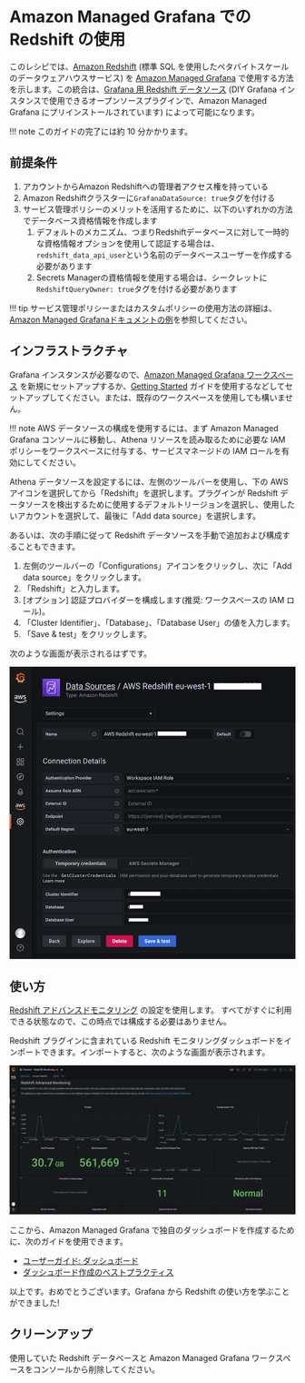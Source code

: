 # Amazon Managed Grafana での Redshift の使用

このレシピでは、[Amazon Redshift][redshift] (標準 SQL を使用したペタバイトスケールのデータウェアハウスサービス) を [Amazon Managed Grafana][amg] で使用する方法を示します。この統合は、[Grafana 用 Redshift データソース][redshift-ds] (DIY Grafana インスタンスで使用できるオープンソースプラグインで、Amazon Managed Grafana にプリインストールされています) によって可能になります。 

!!! note
    このガイドの完了には約 10 分かかります。

## 前提条件

1. アカウントからAmazon Redshiftへの管理者アクセス権を持っている
1. Amazon Redshiftクラスターに`GrafanaDataSource: true`タグを付ける
1. サービス管理ポリシーのメリットを活用するために、以下のいずれかの方法でデータベース資格情報を作成します
    1. デフォルトのメカニズム、つまりRedshiftデータベースに対して一時的な資格情報オプションを使用して認証する場合は、`redshift_data_api_user`という名前のデータベースユーザーを作成する必要があります
    1. Secrets Managerの資格情報を使用する場合は、シークレットに`RedshiftQueryOwner: true`タグを付ける必要があります

!!! tip
    サービス管理ポリシーまたはカスタムポリシーの使用方法の詳細は、
    [Amazon Managed Grafanaドキュメントの例][svpolicies]を参照してください。

## インフラストラクチャ
Grafana インスタンスが必要なので、[Amazon Managed Grafana ワークスペース][amg-workspace] を新規にセットアップするか、[Getting Started][amg-getting-started] ガイドを使用するなどしてセットアップしてください。または、既存のワークスペースを使用しても構いません。

!!! note
    AWS データソースの構成を使用するには、まず Amazon Managed Grafana コンソールに移動し、Athena リソースを読み取るために必要な IAM ポリシーをワークスペースに付与する、サービスマネージドの IAM ロールを有効にしてください。


Athena データソースを設定するには、左側のツールバーを使用し、下の AWS アイコンを選択してから「Redshift」を選択します。プラグインが Redshift データソースを検出するために使用するデフォルトリージョンを選択し、使用したいアカウントを選択して、最後に「Add data source」を選択します。

あるいは、次の手順に従って Redshift データソースを手動で追加および構成することもできます。

1. 左側のツールバーの「Configurations」アイコンをクリックし、次に「Add data source」をクリックします。  
2. 「Redshift」と入力します。
3. [オプション] 認証プロバイダーを構成します(推奨: ワークスペースの IAM ロール)。
4. 「Cluster Identifier」、「Database」、「Database User」の値を入力します。 
5. 「Save & test」をクリックします。

次のような画面が表示されるはずです。

![Redshift データソース設定のスクリーンショット](../images/amg-plugin-redshift-ds.png)

## 使い方
[Redshift アドバンスドモニタリング][redshift-mon] の設定を使用します。
すべてがすぐに利用できる状態なので、この時点では構成する必要はありません。

Redshift プラグインに含まれている Redshift モニタリングダッシュボードをインポートできます。インポートすると、次のような画面が表示されます。

![AMG の Redshift ダッシュボードのスクリーンショット](../images/amg-redshift-mon-dashboard.png)

ここから、Amazon Managed Grafana で独自のダッシュボードを作成するために、次のガイドを使用できます。

* [ユーザーガイド: ダッシュボード](https://docs.aws.amazon.com/grafana/latest/userguide/dashboard-overview.html)
* [ダッシュボード作成のベストプラクティス](https://grafana.com/docs/grafana/latest/best-practices/best-practices-for-creating-dashboards/)

以上です。おめでとうございます。Grafana から Redshift の使い方を学ぶことができました!

## クリーンアップ

使用していた Redshift データベースと Amazon Managed Grafana ワークスペースをコンソールから削除してください。

[redshift]: https://aws.amazon.com/redshift/
[amg]: https://aws.amazon.com/grafana/  
[svpolicies]: https://docs.aws.amazon.com/grafana/latest/userguide/security_iam_id-based-policy-examples.html
[redshift-ds]: https://grafana.com/grafana/plugins/grafana-redshift-datasource/
[aws-cli]: https://docs.aws.amazon.com/cli/latest/userguide/cli-chap-install.html
[aws-cli-conf]: https://docs.aws.amazon.com/cli/latest/userguide/cli-chap-configure.html
[amg-getting-started]: https://aws.amazon.com/blogs/mt/amazon-managed-grafana-getting-started/
[redshift-console]: https://console.aws.amazon.com/redshift/
[redshift-mon]: https://github.com/awslabs/amazon-redshift-monitoring
[amg-workspace]: https://console.aws.amazon.com/grafana/home#/workspaces
